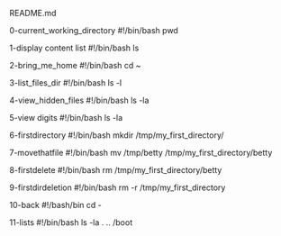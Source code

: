 
README.md

0-current_working_directory
#!/bin/bash
pwd

1-display content list
#!/bin/bash
ls

2-bring_me_home
#!/bin/bash
cd ~

3-list_files_dir
#!/bin/bash
ls -l

4-view_hidden_files
#!/bin/bash
ls -la

5-view digits
#!/bin/bash
ls -la

6-firstdirectory
#!/bin/bash
mkdir /tmp/my_first_directory/

7-movethatfile
#!/bin/bash
mv /tmp/betty /tmp/my_first_directory/betty

8-firstdelete
#!/bin/bash
rm /tmp/my_first_directory/betty

9-firstdirdeletion
#!/bin/bash
rm -r /tmp/my_first_directory

10-back
#!/bash/bin
cd -

11-lists
#!/bin/bash
ls -la . .. /boot
